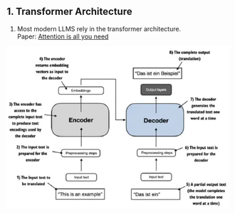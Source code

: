 ## 1. Transformer Architecture 
1. Most modern LLMS rely in the transformer architecture.  
Paper: [Attention is all you need](https://arxiv.org/pdf/1706.03762)

<img src="assets/4. LLM Basic/word.png" width="500" />    
